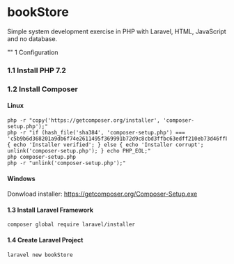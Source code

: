 # bookStore
Simple system development exercise in PHP with Laravel, HTML, JavaScript and no database.

"" 1 Configuration

### 1.1 Install PHP 7.2

### 1.2 Install Composer
#### Linux
```
php -r "copy('https://getcomposer.org/installer', 'composer-setup.php');"
php -r "if (hash_file('sha384', 'composer-setup.php') === 'c5b9b6d368201a9db6f74e2611495f369991b72d9c8cbd3ffbc63edff210eb73d46ffbfce88669ad33695ef77dc76976') { echo 'Installer verified'; } else { echo 'Installer corrupt'; unlink('composer-setup.php'); } echo PHP_EOL;"
php composer-setup.php
php -r "unlink('composer-setup.php');"
```
#### Windows
Donwload installer: https://getcomposer.org/Composer-Setup.exe

#### 1.3 Install Laravel Framework
```
composer global require laravel/installer
```

#### 1.4 Create Laravel Project
```
laravel new bookStore
```
